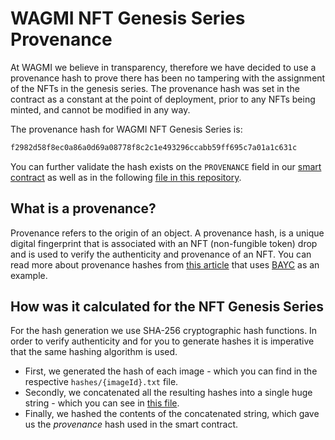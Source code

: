 # WAGMI NFT Genesis Series Provenance

At WAGMI we believe in transparency, therefore we have decided to use a provenance hash to prove there has been no tampering with the assignment of the NFTs in the genesis series. The provenance hash was set in the contract as a constant at the point of deployment, prior to any NFTs being minted, and cannot be modified in any way.

The provenance hash for WAGMI NFT Genesis Series is:

```bash
f2982d58f8ec0a86a0d69a08778f8c2c1e493296ccabb59ff695c7a01a1c631c
```

You can further validate the hash exists on the `PROVENANCE` field in our [smart contract](https://etherscan.io/address/0xa7d107c55566282dee5c0ff65522d6e6aca748ca#readContract#F2) as well as in the following [file in this repository]().

## What is a provenance?

Provenance refers to the origin of an object. A provenance hash, is a unique digital fingerprint that is associated with an NFT (non-fungible token) drop and is used to verify the authenticity and provenance of an NFT. You can read more about provenance hashes from [this article](https://dev.to/brodan/learning-nft-provenance-by-example-a-bored-ape-investigation-hfe) that uses [BAYC](https://boredapeyachtclub.com/#/) as an example.

## How was it calculated for the NFT Genesis Series

For the hash generation we use SHA-256 cryptographic hash functions. In order to verify authenticity and for you to generate hashes it is imperative that the same hashing algorithm is used.

- First, we generated the hash of each image - which you can find in the respective `hashes/{imageId}.txt` file.
- Secondly, we concatenated all the resulting hashes into a single huge string - which you can see in [this file]().
- Finally, we hashed the contents of the concatenated string, which gave us the _provenance_ hash used in the smart contract.
